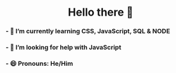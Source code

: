 <h1 align="center" color="blue">Hello there 👋</h1>

<h3 color="darkred">- 🌱 I’m currently learning CSS, JavaScript, SQL & NODE</h3>
<h3 color="darkred">- 🤔 I’m looking for help with JavaScript</h3>
  <h3 color="darkred">- 😄 Pronouns: He/Him</h3>


